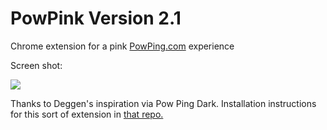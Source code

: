 # PowPink Version 2.1
Chrome extension for a pink <a href="http://powping.com">PowPing.com</a> experience

Screen shot: 

<img src="https://github.com/bitcoinappdev/PowPink/blob/master/screen-shot.png"/>

Thanks to Deggen's inspiration via Pow Ping Dark. Installation instructions for this sort of extension in <a href="https://github.com/sirdeggen/PowPingDark">that repo.</a>
